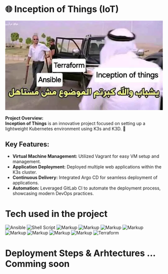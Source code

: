 
# 🌐 Inception of Things (IoT)

![meme](https://github.com/chahid001/42Inception-of-Things/blob/main/assets/meme.webp)

**Project Overview:**  
**Inception of Things** is an innovative project focused on setting up a lightweight Kubernetes environment using K3s and K3D. 🚀

## Key Features:
- **Virtual Machine Management:** Utilized Vagrant for easy VM setup and management.
- **Application Deployment:** Deployed multiple web applications within the K3s cluster.
- **Continuous Delivery:** Integrated Argo CD for seamless deployment of applications.
- **Automation:** Leveraged GitLab CI to automate the deployment process, showcasing modern DevOps practices.

# Tech used in the project

![Ansible](https://img.shields.io/badge/ansible-%231A1918.svg?style=for-the-badge&logo=ansible&logoColor=white)
![Shell Script](https://img.shields.io/badge/shell_script-%23121011.svg?style=for-the-badge&logo=gnu-bash&logoColor=white)
![Markup](https://img.shields.io/badge/Vagrant-1868F2?style=for-the-badge&logo=Vagrant&logoColor=white)
![Markup](https://img.shields.io/badge/Argo%20CD-1e0b3e?style=for-the-badge&logo=argo&logoColor=#d16044) 
![Markup](https://img.shields.io/badge/kubernetes-326ce5.svg?&style=for-the-badge&logo=kubernetes&logoColor=white)
![Markup](https://img.shields.io/badge/GitHub-100000?style=for-the-badge&logo=github&logoColor=white) 
![Markup](https://img.shields.io/badge/Rancher-0075A8?style=for-the-badge&logo=rancher&logoColor=white) 
![Markup](https://img.shields.io/badge/GitLab-330F63?style=for-the-badge&logo=gitlab&logoColor=white) 
![Markup](https://img.shields.io/badge/Nginx-009639?style=for-the-badge&logo=nginx&logoColor=white) 
![Markup](https://img.shields.io/badge/Docker-2CA5E0?style=for-the-badge&logo=docker&logoColor=white) 
![Terraform](https://img.shields.io/badge/terraform-%235835CC.svg?style=for-the-badge&logo=terraform&logoColor=white)

# Deployment Steps & Arhtectures ... Comming soon
    




